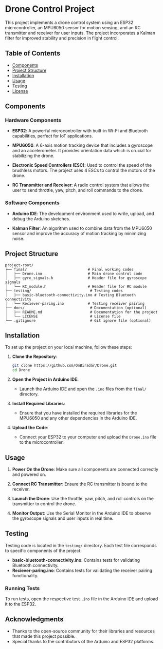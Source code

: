 # Drone Control Project

This project implements a drone control system using an ESP32 microcontroller, an MPU6050 sensor for motion sensing, and an RC transmitter and receiver for user inputs. The project incorporates a Kalman filter for improved stability and precision in flight control.

## Table of Contents

- [Components](#components)
- [Project Structure](#project-structure)
- [Installation](#installation)
- [Usage](#usage)
- [Testing](#testing)
- [License](#license)

## Components

### Hardware Components

- **ESP32**: A powerful microcontroller with built-in Wi-Fi and Bluetooth capabilities, perfect for IoT applications.
  
- **MPU6050**: A 6-axis motion tracking device that includes a gyroscope and an accelerometer. It provides orientation data which is crucial for stabilizing the drone.

- **Electronic Speed Controllers (ESC)**: Used to control the speed of the brushless motors. The project uses 4 ESCs to control the motors of the drone.

- **RC Transmitter and Receiver**: A radio control system that allows the user to send throttle, yaw, pitch, and roll commands to the drone.

### Software Components

- **Arduino IDE**: The development environment used to write, upload, and debug the Arduino sketches.
  
- **Kalman Filter**: An algorithm used to combine data from the MPU6050 sensor and improve the accuracy of motion tracking by minimizing noise.

## Project Structure

```
project-root/
├── final/                            # Final working codes
│   ├── Drone.ino                     # Main drone control code
│   ├── gyro_signals.h                # Header file for gyroscope signals
│   └── RC_module.h                   # Header file for RC module
├── testing/                           # Testing codes
│   ├── basic-bluetooth-connectivity.ino # Testing Bluetooth connectivity
│   └── Reciever-paring.ino           # Testing receiver pairing
├── docs/                              # Documentation (optional)
│   ├── README.md                      # Documentation for the project
│   └── LICENSE                        # License file
└── .gitignore                         # Git ignore file (optional)
```

## Installation

To set up the project on your local machine, follow these steps:

1. **Clone the Repository**:
   ```bash
   git clone https://github.com/OmBiradar/Drone.git
   cd Drone
   ```

2. **Open the Project in Arduino IDE**:
   - Launch the Arduino IDE and open the `.ino` files from the `final/` directory.

3. **Install Required Libraries**:
   - Ensure that you have installed the required libraries for the MPU6050 and any other dependencies in the Arduino IDE.

4. **Upload the Code**:
   - Connect your ESP32 to your computer and upload the `Drone.ino` file to the microcontroller.

## Usage

1. **Power On the Drone**: Make sure all components are connected correctly and powered on.

2. **Connect RC Transmitter**: Ensure the RC transmitter is bound to the receiver.

3. **Launch the Drone**: Use the throttle, yaw, pitch, and roll controls on the transmitter to control the drone. 

4. **Monitor Output**: Use the Serial Monitor in the Arduino IDE to observe the gyroscope signals and user inputs in real time.

## Testing

Testing code is located in the `testing/` directory. Each test file corresponds to specific components of the project:

- **basic-bluetooth-connectivity.ino**: Contains tests for validating Bluetooth connectivity.
- **Reciever-paring.ino**: Contains tests for validating the receiver pairing functionality.

### Running Tests
To run tests, open the respective test `.ino` file in the Arduino IDE and upload it to the ESP32.

## Acknowledgments

- Thanks to the open-source community for their libraries and resources that made this project possible.
- Special thanks to the contributors of the Arduino and ESP32 platforms.
